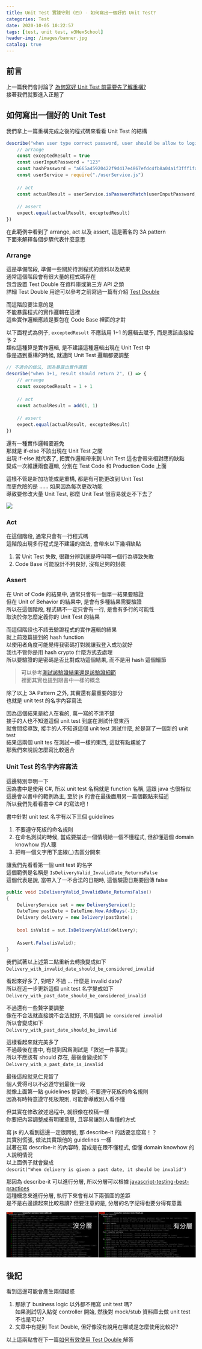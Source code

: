 ```yaml
---
title: Unit Test 實踐守則 (四) - 如何寫出一個好的 Unit Test?
categories: Test
date: 2020-10-05 10:22:57
tags: [test, unit test, w3HexSchool]
header-img: /images/banner.jpg
catalog: true
---
```


## 前言

上一篇我們會討論了 [為何寫好 Unit Test 前需要先了解重構?](/2020/09/28/unit-test-best-practice-part-3/)  
接著我們就要進入正題了  

## 如何寫出一個好的 Unit Test

我們拿上一篇重構完成之後的程式碼來看看 Unit Test 的結構  

```js
describe("when user type correct password, user should be allow to login", () => {
    // arrange
    const exceptedResult = true
    const userInputPassword = "123"
    const hashPassword = "a665a45920422f9d417e4867efdc4fb8a04a1f3fff1fa07e998e86f7f7a27ae3"
    const userService = require("./userService.js")

    // act
    const actualResult = userService.isPasswordMatch(userInputPassword, hashPassword)

    // assert
    expect.equal(actualResult, exceptedResult)
})
```

在此範例中看到了 arrange, act 以及 assert, 這是著名的 3A pattern  
下面來解釋各個步驟代表什麼意思  

### Arrange

這是準備階段, 準備一些關於待測程式的資料以及結果  
通常這個階段會有很大量的程式碼存在  
包含設置 Test Double 在資料庫或第三方 API 之類  
詳細 Test Double 用途可以參考之前寫過一篇有介紹 [Test Double](https://yu-jack.github.io/2019/12/10/unit-test-express/#test-double-測試替身)  

而這階段要注意的是  
不能暴露程式的實作邏輯在這裡  
這些實作邏輯應該是要包在 Code Base 裡面的才對  

以下面程式為例子, `exceptedResult` 不應該用 1+1 的邏輯去賦予, 而是應該直接給予 2  
類似這種算是實作邏輯, 是不建議這種邏輯出現在 Unit Test 中  
像是遇到重構的時候, 就連同 Unit Test 邏輯都要調整  

```js
// 不適合的做法, 因為暴露出實作邏輯
describe("when 1+1, result should return 2", () => {
    // arrange
    const exceptedResult = 1 + 1
    
    // act
    const actualResult = add(1, 1)

    // assert
    expect.equal(actualResult, exceptedResult)
})
```

還有一種實作邏輯要避免  
那就是 if-else 不該出現在 Unit Test 之間  
出現 if-else 就代表了, 把實作邏輯帶來到 Unit Test 這也會帶來相對應的缺點  
變成一次維護兩套邏輯, 分別在 Test Code 和 Production Code 上面  

這樣不管是新加功能或是重構, 都是有可能更改到 Unit Test  
而更危險的是 ...... 如果因為每次更改功能  
導致要修改大量 Unit Test, 那麼 Unit Test 很容易就走不下去了  

![](/images/unit-test/modify-unit-test.gif)

### Act

在這個階段, 通常只會有一行程式碼  
這階段出現多行程式是不建議的做法, 會帶來以下幾項缺點  
1. 當 Unit Test 失敗, 很難分辨到底是呼叫哪一個行為導致失敗
2. Code Base 可能設計不夠良好, 沒有足夠的封裝

### Assert

在 Unit of Code 的結果中, 通常只會有一個單一結果要驗證  
但在 Unit of Behavior 的結果中, 是會有多種結果需要驗證  
所以在這個階段, 程式碼不一定只會有一行, 是會有多行的可能性  
取決於你怎麼定義你的 Unit Test 的結果  

而這個階段也不該去驗證程式的實作邏輯的結果  
就上前幾篇提到的 hash function  
以使用者角度可能覺得我密碼打對就讓我登入成功就好  
我也不管你是用 hash crypto 什麼方式去處理  
所以要驗證的是密碼是否比對成功這個結果, 而不是用 hash 這個細節  

> 可以參考[測試該驗證結果還是該驗證細節](https://jaceju.net/to-test-the-detail-or-to-test-the-result/?fbclid=IwAR0obiVEWUP2A7vccTaseAEtrDYmPDhvpczpBwFO1gldCZUxAYEjqQuaXFY)  
> 裡面其實也提到跟書中一樣的概念  

除了以上 3A Pattern 之外, 其實還有最重要的部分  
也就是 unit test 的名字內容寫法  

因為這個結果是給人在看的, 萬一寫的不清不楚  
接手的人也不知道這個 unit test 到底在測試什麼東西  
就會間接導致, 接手的人不知道這個 unit test 測試什麼, 於是寫了一個新的 unit test   
結果這兩個 unit tes 在測試一模一樣的東西, 這就有點尷尬了  
那我們來說說怎麼寫比較適合  

### Unit Test 的名字內容寫法  

這邊特別申明一下  
因為書中是使用 C#, 所以 unit test 名稱就是 function 名稱, 這跟 java 也很相似  
這邊會以書中的範例為主, 至於 js 的會在最後面用另一篇個觀點來描述  
所以我們先看看書中 C# 的寫法吧！  

書中針對 unit test 名字有以下三個 guidelines  

1. 不要遵守死板的命名規則
2. 在命名測試的時候, 當成要描述一個情境給一個不懂程式, 但卻懂這個 domain knowhow 的人聽
3. 把每一個文字用下底線(_)去區分開來

讓我們先看看第一個 unit test 的名字  
這個範例是名稱是 `IsDeliveryValid_InvalidDate_ReturnsFalse`  
這個代表是說, 當帶入了一不合法的日期時, 這個驗證日期要回傳 false  
```c#
public void IsDeliveryValid_InvalidDate_ReturnsFalse()
{
    DeliveryService sut = new DeliveryService();
    DateTime pastDate = DateTime.Now.AddDays(-1); 
    Delivery delivery = new Delivery(pastDate);
    
    bool isValid = sut.IsDeliveryValid(delivery);

    Assert.False(isValid); 
}
```

我們試著以上述第二點重新去轉換變成如下  
`Delivery_with_invalid_date_should_be_considered_invalid`  

看起來好多了, 對吧?
不過 ... 什麼是 invalid date?  
所以在近一步更新這個 unit test 名字變成如下  
`Delivery_with_past_date_should_be_considered_invalid`  

不過還有一些贅字要調整  
像在不合法就直接說不合法就好, 不用強調 `be considered invalid`  
所以會變成如下  
`Delivery_with_past_date_should_be_invalid`  

這樣看起來就完美多了  
不過最後在書中, 有提到因爲測試是「敘述一件事實』  
所以不應該有 should 存在, 最後會變成如下  
`Delivery_with_a_past_date_is_invalid`

最後這段就見仁見智了  
個人覺得可以不必遵守到最後一段  
就像上面第一點 guidelines 提到的, 不要遵守死板的命名規則  
因為有時特意遵守死板規則, 可能會導致別人看不懂  

但其實在修改敘述過程中, 就很像在校稿一樣  
你要把內容調整成有明確意思, 且容易讓別人看懂的方式  

寫 js 的人看到這邊一定很問號, 那 describe-it 的話要怎麼寫！？  
其實別慌張, 做法其實跟他的 guidelines 一樣  
試著在寫 describe-it 的內容時, 當成是在跟不懂程式, 但懂 domain knowhow 的人說明情況  
以上面例子就會變成  
`descrit("When delivery is given a past date, it should be invalid")`

那因為 describe-it 可以進行分層, 所以分層可以根據 [javascript-testing-best-practices](https://github.com/goldbergyoni/javascript-testing-best-practices#-%EF%B8%8F-112-categorize-tests-under-at-least-2-levels)  
這種概念來進行分層, 執行下來會有以下兩張圖的差距  
是不是右邊讀起來比較易讀? 但要注意的是, 分層的名字記得也要分得有意義  

![](/images/unit-test/unit-test-best-practice-07.png)  

## 後記

看到這邊可能會產生兩個疑惑  

1. 那除了 business logic 以外都不用寫 unit test 嗎?  
    如果測試切入點從 controller 開始, 然後對 mock/stub 資料庫去做 unit test 不也是可以?  
2. 文章中有提到 Test Double, 但好像沒有說用在哪或是怎麼使用比較好?  

以上這兩點會在下一篇[如何有效使用 Test Double ](/2020/10/12/unit-test-best-practice-part-5/)解答
